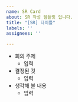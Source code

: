 ```yaml
---
name: SR Card
about: SR 작성 템플릿 입니다.
title: "[SR] 타이틀"
labels: ''
assignees: ''

---
```


- 회의 주제
    - 입력
- 결정된 것
    - 입력
- 생각해 볼 내용
    - 입력
